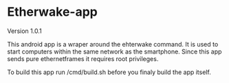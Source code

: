 Etherwake-app
=============

Version 1.0.1

This android app is a wraper around the ehterwake command. It is used to 
start computers within the same network as the smartphone. Since this app
sends pure ethernetframes it requires root privileges.

To build this app run <project-root>/cmd/build.sh before you finaly build
the app itself.
